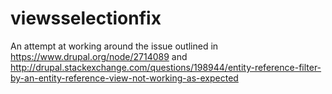 # viewsselectionfix
An attempt at working around the issue outlined in https://www.drupal.org/node/2714089 and http://drupal.stackexchange.com/questions/198944/entity-reference-filter-by-an-entity-reference-view-not-working-as-expected
